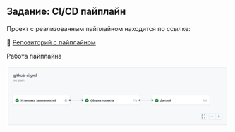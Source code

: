 ## Задание: CI/CD пайплайн

Проект с реализованным пайплайном находится по ссылке:

🔗 [Репозиторий с пайплайном](https://github.com/vladimirmalyshev/smart-ris)

Работа пайплайна

![Результат](pipeline.png)